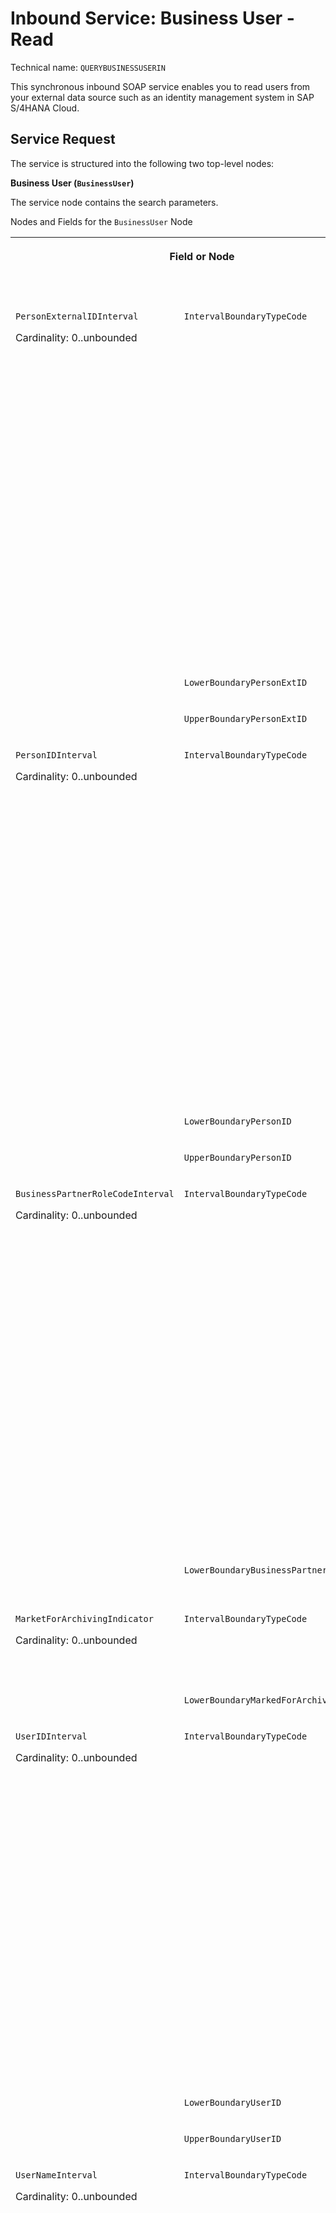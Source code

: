 <!-- loio535e7af5291e48c18deb717167aaa8ef -->

# Inbound Service: Business User - Read



Technical name: `QUERYBUSINESSUSERIN`

This synchronous inbound SOAP service enables you to read users from your external data source such as an identity management system in SAP S/4HANA Cloud.



<a name="loio535e7af5291e48c18deb717167aaa8ef__section_gcn_jn5_qcb"/>

## Service Request

The service is structured into the following two top-level nodes:

**Business User \(`BusinessUser`\)**

The service node contains the search parameters.

<a name="loio535e7af5291e48c18deb717167aaa8ef__table_gxy_245_qcb"/>Nodes and Fields for the `BusinessUser` Node


<table>
<tr>
<th valign="top" colspan="2">

Field or Node



</th>
<th valign="top">

Description



</th>
<th valign="top">

Maximum Field Length



</th>
<th valign="top">

Cardinality



</th>
</tr>
<tr>
<td valign="top" rowspan="3">

`PersonExternalIDInterval`

Cardinality: 0..unbounded



</td>
<td valign="top">

 `IntervalBoundaryTypeCode` 



</td>
<td valign="top">

You can use the following values:

-   1- Equal

    No upper boundary value must be set.

-   3 - Between

    Upper boundary value is mandatory.

-   6 - Lower than

    Upper boundary value is optional.

-   7 - Lower equal

    Upper boundary value is optional.

-   8 - Greater than

    Upper boundary value is optional.

-   9 - Greater equal

    Upper boundary value is optional.


This field is mandatory if `LowerBoundaryPersonExtID` is set.



</td>
<td valign="top">

1



</td>
<td valign="top">

1



</td>
</tr>
<tr>
<td valign="top">

 `LowerBoundaryPersonExtID` 



</td>
<td valign="top">

Employee name



</td>
<td valign="top">

60



</td>
<td valign="top">

0..1



</td>
</tr>
<tr>
<td valign="top">

 `UpperBoundaryPersonExtID` 



</td>
<td valign="top">



</td>
<td valign="top">

60



</td>
<td valign="top">

0..1



</td>
</tr>
<tr>
<td valign="top" rowspan="3">

`PersonIDInterval`

Cardinality: 0..unbounded



</td>
<td valign="top">

 `IntervalBoundaryTypeCode` 



</td>
<td valign="top">

You can use the following values:

-   1- Equal

    No upper boundary value must be set.

-   3 - Between

    Upper boundary value is mandatory.

-   6 - Lower than

    Upper boundary value is optional.

-   7 - Lower equal

    Upper boundary value is optional.

-   8 - Greater than

    Upper boundary value is optional.

-   9 - Greater equal

    Upper boundary value is optional.


This field is mandatory if `LowerBoundaryPersonID` is set.



</td>
<td valign="top">

1



</td>
<td valign="top">

1



</td>
</tr>
<tr>
<td valign="top">

 `LowerBoundaryPersonID` 



</td>
<td valign="top">



</td>
<td valign="top">

10



</td>
<td valign="top">

0..1



</td>
</tr>
<tr>
<td valign="top">

 `UpperBoundaryPersonID` 



</td>
<td valign="top">



</td>
<td valign="top">

10



</td>
<td valign="top">

0..1



</td>
</tr>
<tr>
<td valign="top" rowspan="2">

`BusinessPartnerRoleCodeInterval`

Cardinality: 0..unbounded



</td>
<td valign="top">

 `IntervalBoundaryTypeCode` 



</td>
<td valign="top">

You can use the following values:

-   1- Equal

    No upper boundary value must be set.

-   3 - Between

    Upper boundary value is mandatory.

-   6 - Lower than

    Upper boundary value is optional.

-   7 - Lower equal

    Upper boundary value is optional.

-   8 - Greater than

    Upper boundary value is optional.

-   9 - Greater equal

    Upper boundary value is optional.


This field is mandatory if `LowerBoundaryBusinessPartnerRoleCode` is set.



</td>
<td valign="top">

1



</td>
<td valign="top">

1



</td>
</tr>
<tr>
<td valign="top">

 `LowerBoundaryBusinessPartnerRoleCode` 



</td>
<td valign="top">

Only business partner role code BUP003 \(Employee\) is supported.



</td>
<td valign="top">

6



</td>
<td valign="top">

0..1



</td>
</tr>
<tr>
<td valign="top" rowspan="2">

`MarketForArchivingIndicator`

Cardinality: 0..unbounded



</td>
<td valign="top">

 `IntervalBoundaryTypeCode` 



</td>
<td valign="top">

You can use the following values:

-   True

-   False




</td>
<td valign="top">

 



</td>
<td valign="top">

1



</td>
</tr>
<tr>
<td valign="top">

 `LowerBoundaryMarkedForArchivingIndicator` 



</td>
<td valign="top">

 



</td>
<td valign="top">

1



</td>
<td valign="top">

0..1



</td>
</tr>
<tr>
<td valign="top" rowspan="3">

`UserIDInterval`

Cardinality: 0..unbounded



</td>
<td valign="top">

 `IntervalBoundaryTypeCode` 



</td>
<td valign="top">

You can use the following values:

-   1- Equal

    No upper boundary value must be set.

-   3 - Between

    Upper boundary value is mandatory.

-   6 - Lower than

    Upper boundary value is optional.

-   7 - Lower equal

    Upper boundary value is optional.

-   8 - Greater than

    Upper boundary value is optional.

-   9 - Greater equal

    Upper boundary value is optional.


This field is mandatory if `LowerBoundaryUserID` is set.



</td>
<td valign="top">

1



</td>
<td valign="top">

1



</td>
</tr>
<tr>
<td valign="top">

 `LowerBoundaryUserID` 



</td>
<td valign="top">



</td>
<td valign="top">

12



</td>
<td valign="top">

0..1



</td>
</tr>
<tr>
<td valign="top">

 `UpperBoundaryUserID` 



</td>
<td valign="top">



</td>
<td valign="top">

12



</td>
<td valign="top">

0..1



</td>
</tr>
<tr>
<td valign="top" rowspan="3">

`UserNameInterval`

Cardinality: 0..unbounded



</td>
<td valign="top">

 `IntervalBoundaryTypeCode` 



</td>
<td valign="top">

You can use the following values:

-   1- Equal

    No upper boundary value must be set.

-   3 - Between

    Upper boundary value is mandatory.

-   6 - Lower than

    Upper boundary value is optional.

-   7 - Lower equal

    Upper boundary value is optional.

-   8 - Greater than

    Upper boundary value is optional.

-   9 - Greater equal

    Upper boundary value is optional.


This field is mandatory if `LowerBoundaryUserName` is set.



</td>
<td valign="top">

1



</td>
<td valign="top">

1



</td>
</tr>
<tr>
<td valign="top">

 `LowerBoundaryUserName` 



</td>
<td valign="top">



</td>
<td valign="top">

40



</td>
<td valign="top">

0..1



</td>
</tr>
<tr>
<td valign="top">

 `UpperBoundaryUserName` 



</td>
<td valign="top">



</td>
<td valign="top">

40



</td>
<td valign="top">

0..1



</td>
</tr>
<tr>
<td valign="top" rowspan="3">

`FirstNameInterval`

Cardinality: 0..unbounded



</td>
<td valign="top">

 `IntervalBoundaryTypeCode` 



</td>
<td valign="top">

You can use the following values:

-   1- Equal

    No upper boundary value must be set.

-   3 - Between

    Upper boundary value is mandatory.

-   6 - Lower than

    Upper boundary value is optional.

-   7 - Lower equal

    Upper boundary value is optional.

-   8 - Greater than

    Upper boundary value is optional.

-   9 - Greater equal

    Upper boundary value is optional.


This field is mandatory if `LowerBoundaryFirstName` is set.



</td>
<td valign="top">

1



</td>
<td valign="top">

1



</td>
</tr>
<tr>
<td valign="top">

 `LowerBoundaryFirstName` 



</td>
<td valign="top">



</td>
<td valign="top">

35



</td>
<td valign="top">

0..1



</td>
</tr>
<tr>
<td valign="top">

 `UpperBoundaryFirstName` 



</td>
<td valign="top">



</td>
<td valign="top">

35



</td>
<td valign="top">

0..1



</td>
</tr>
<tr>
<td valign="top" rowspan="3">

`LastNameInterval`

Cardinality: 0..unbounded



</td>
<td valign="top">

 `IntervalBoundaryTypeCode` 



</td>
<td valign="top">

You can use the following values:

-   1- Equal

    No upper boundary value must be set.

-   3 - Between

    Upper boundary value is mandatory.

-   6 - Lower than

    Upper boundary value is optional.

-   7 - Lower equal

    Upper boundary value is optional.

-   8 - Greater than

    Upper boundary value is optional.

-   9 - Greater equal

    Upper boundary value is optional.


This field is mandatory if `LowerBoundaryLastName` is set.



</td>
<td valign="top">

1



</td>
<td valign="top">

1



</td>
</tr>
<tr>
<td valign="top">

 `LowerBoundaryLastName` 



</td>
<td valign="top">

 



</td>
<td valign="top">

40



</td>
<td valign="top">

0..1



</td>
</tr>
<tr>
<td valign="top">

 `UpperBoundaryLastName` 



</td>
<td valign="top">

 



</td>
<td valign="top">

40



</td>
<td valign="top">

0..1



</td>
</tr>
<tr>
<td valign="top" rowspan="3">

`EmailAddressInterval`

Cardinality: 0..unbounded



</td>
<td valign="top">

 `IntervalBoundaryTypeCode` 



</td>
<td valign="top">

 



</td>
<td valign="top">

1



</td>
<td valign="top">

1



</td>
</tr>
<tr>
<td valign="top">

 `LowerBoundaryEmailAddress` 



</td>
<td valign="top">



</td>
<td valign="top">

241



</td>
<td valign="top">

0..1



</td>
</tr>
<tr>
<td valign="top">

 `UpperBoundaryEmailAddress` 



</td>
<td valign="top">



</td>
<td valign="top">

241



</td>
<td valign="top">

0..1



</td>
</tr>
</table>

**Query Processing Conditions \(`QueryProcessingConditions`\)**

The service nodes contain the service's business data.

<a name="loio535e7af5291e48c18deb717167aaa8ef__table_rtt_5sh_hdb"/>Fields for the `QueryProcessingConditions` Node


<table>
<tr>
<th valign="top">

Field



</th>
<th valign="top">

Description



</th>
<th valign="top">

Maximum Field Length



</th>
<th valign="top">

Cardinality



</th>
</tr>
<tr>
<td valign="top">

 `QueryHitsTotalNumberIndicator` 



</td>
<td valign="top">

You can use the following values:

-   True

-   False \(default\)




</td>
<td valign="top">

 



</td>
<td valign="top">

1



</td>
</tr>
<tr>
<td valign="top">

 `QueryHitsMaximumNumberValue` 



</td>
<td valign="top">

Enter the maximum number of hits. If no value is entered, the default is automatically set to 1000.



</td>
<td valign="top">

999999999



</td>
<td valign="top">

0..1



</td>
</tr>
<tr>
<td valign="top">

 `QueryHitsUnlimitedIndicator` 



</td>
<td valign="top">

You can use the following values:

-   True

-   False \(default\)


Set **True** to get all data based on selection criteria.



</td>
<td valign="top">



</td>
<td valign="top">

1



</td>
</tr>
<tr>
<td valign="top">

 `QueryLastReturnedObjectID` 



</td>
<td valign="top">

You can use the following values:

-   True

-   False \(default\)


If `QueryHitsMaximumNumberValue` is set and more data is available, you can set this value to **True**.



</td>
<td valign="top">

 



</td>
<td valign="top">

0..1



</td>
</tr>
</table>



### Sample Payload

> ### Sample Code:  
> ```
> <soapenv:Envelope xmlns:soapenv="http://schemas.xmlsoap.org/soap/envelope/" xmlns:aba="http://sap.com/xi/ABA">
>    <soapenv:Header/>
>    <soapenv:Body>
>       <aba:BusinessUserSimpleByElementsQuery_sync>
>          <BusinessUser>
>             <PersonIDInterval>
>                <IntervalBoundaryTypeCode>1</IntervalBoundaryTypeCode>
>                <!--Optional:-->
>                <LowerBoundaryPersonID>9980035943</LowerBoundaryPersonID>
>                <!--Optional:-->
>            </PersonIDInterval>
>                 <BusinessPartnerRoleCodeInterval>
>                <IntervalBoundaryTypeCode>1</IntervalBoundaryTypeCode>
>                <!--Optional:-->
>                <LowerBoundaryBusinessPartnerRoleCode>bup003</LowerBoundaryBusinessPartnerRoleCode>
>             </BusinessPartnerRoleCodeInterval>
>          </BusinessUser>
>          <QueryProcessingConditions>
>             <!--Optional:-->
>             <QueryHitsMaximumNumberValue>1</QueryHitsMaximumNumberValue>
>             <QueryHitsUnlimitedIndicator>false</QueryHitsUnlimitedIndicator>
>          </QueryProcessingConditions>
>       </aba:BusinessUserSimpleByElementsQuery_sync>
>    </soapenv:Body>
> </soapenv:Envelope>
> ```



<a name="loio535e7af5291e48c18deb717167aaa8ef__section_jg1_p45_qcb"/>

## Service Response

**Business User \(`BusinessUser`\)**

> ### Note:  
> The fields below the node `User` will be filled.


<table>
<tr>
<th valign="top" colspan="3">

Node or Field



</th>
<th valign="top">

Description



</th>
<th valign="top">

Maximum Field Length



</th>
<th valign="top">

Cardinality



</th>
</tr>
<tr>
<td valign="top" colspan="3">

 `PersonExternalID` 



</td>
<td valign="top">

Person External ID



</td>
<td valign="top">

60



</td>
<td valign="top">

0..1



</td>
</tr>
<tr>
<td valign="top" colspan="3">

 `PersonID` 



</td>
<td valign="top">

Person ID



</td>
<td valign="top">

10



</td>
<td valign="top">

1



</td>
</tr>
<tr>
<td valign="top" colspan="3">

 `PersonUUID` 



</td>
<td valign="top">

Person UUID



</td>
<td valign="top">

36



</td>
<td valign="top">

1



</td>
</tr>
<tr>
<td valign="top" colspan="3">

 `BusinessPartnerRoleCode` 



</td>
<td valign="top">

Business Partner Role Code



</td>
<td valign="top">

6



</td>
<td valign="top">

1



</td>
</tr>
<tr>
<td valign="top" colspan="3">

 `MarkedForArchivingIndicator` 



</td>
<td valign="top">

-   True

-   False




</td>
<td valign="top">

 



</td>
<td valign="top">

1



</td>
</tr>
<tr>
<td valign="top" rowspan="2">

`ValidityPeriod`

Cardinality: 0..1



</td>
<td valign="top" colspan="2">

 `StartDate` 



</td>
<td valign="top">

Format:

YYYY-MM-DD



</td>
<td valign="top">



</td>
<td valign="top">

1



</td>
</tr>
<tr>
<td valign="top" colspan="2">

 `EndDate` 



</td>
<td valign="top">

Format:

YYYY-MM-DD



</td>
<td valign="top">



</td>
<td valign="top">

1



</td>
</tr>
<tr>
<td valign="top" rowspan="15">

`PersonalInformation`

Cardinality: 0..1



</td>
<td valign="top" colspan="2">

 `FormOfAddress` 



</td>
<td valign="top">

Form of address



</td>
<td valign="top">

4



</td>
<td valign="top">

0..1



</td>
</tr>
<tr>
<td valign="top" colspan="2">

 `FirstName` 



</td>
<td valign="top">

First name



</td>
<td valign="top">

40



</td>
<td valign="top">

0..1



</td>
</tr>
<tr>
<td valign="top" colspan="2">

 `LastName` 



</td>
<td valign="top">

Last name



</td>
<td valign="top">

40



</td>
<td valign="top">

0..1



</td>
</tr>
<tr>
<td valign="top" colspan="2">

 `PersonFullName` 



</td>
<td valign="top">

Person full name



</td>
<td valign="top">

80



</td>
<td valign="top">

0..1



</td>
</tr>
<tr>
<td valign="top" colspan="2">

 `AcademicTitle` 



</td>
<td valign="top">

Academic title



</td>
<td valign="top">

4



</td>
<td valign="top">

0..1



</td>
</tr>
<tr>
<td valign="top" colspan="2">

 `CorrespondenceLanguage` 



</td>
<td valign="top">

Correspondence language



</td>
<td valign="top">

9



</td>
<td valign="top">

0..1



</td>
</tr>
<tr>
<td valign="top" colspan="2">

 `MiddleName` 



</td>
<td valign="top">

Middle name



</td>
<td valign="top">

40



</td>
<td valign="top">

0..1



</td>
</tr>
<tr>
<td valign="top" colspan="2">

 `AdditionalLastName` 



</td>
<td valign="top">

Additional last name



</td>
<td valign="top">

40



</td>
<td valign="top">

0..1



</td>
</tr>
<tr>
<td valign="top" colspan="2">

 `BirthName` 



</td>
<td valign="top">

Birth name



</td>
<td valign="top">

40



</td>
<td valign="top">

0..1



</td>
</tr>
<tr>
<td valign="top" colspan="2">

 `NickName` 



</td>
<td valign="top">

Nick name



</td>
<td valign="top">

40



</td>
<td valign="top">

0..1



</td>
</tr>
<tr>
<td valign="top" colspan="2">

 `Initials` 



</td>
<td valign="top">

Initials



</td>
<td valign="top">

10



</td>
<td valign="top">

0..1



</td>
</tr>
<tr>
<td valign="top" colspan="2">

 `AcademicSecondTitle` 



</td>
<td valign="top">

Academic second title



</td>
<td valign="top">

4



</td>
<td valign="top">

0..1



</td>
</tr>
<tr>
<td valign="top" colspan="2">

 `LastNamePrefix` 



</td>
<td valign="top">

Last name prefix



</td>
<td valign="top">

4



</td>
<td valign="top">

0..1



</td>
</tr>
<tr>
<td valign="top" colspan="2">

 `LastNameSecondPrefix` 



</td>
<td valign="top">

Last name second prefix



</td>
<td valign="top">

4



</td>
<td valign="top">

0..1



</td>
</tr>
<tr>
<td valign="top" colspan="2">

 `NameSupplement` 



</td>
<td valign="top">

Name supplement



</td>
<td valign="top">

4



</td>
<td valign="top">

0..1



</td>
</tr>
<tr>
<td valign="top" rowspan="11">

`User`

Cardinality: 0..1



</td>
<td valign="top" colspan="2">

 `UserID` 



</td>
<td valign="top">

User ID



</td>
<td valign="top">

12



</td>
<td valign="top">

1



</td>
</tr>
<tr>
<td valign="top" colspan="2">

 `UserName` 



</td>
<td valign="top">

User name/Alias



</td>
<td valign="top">

40



</td>
<td valign="top">

1



</td>
</tr>
<tr>
<td valign="top" colspan="2">

 `LogonLanguageCode` 



</td>
<td valign="top">

Logon language



</td>
<td valign="top">

9



</td>
<td valign="top">

0..1



</td>
</tr>
<tr>
<td valign="top" colspan="2">

 `DateFormatCode` 



</td>
<td valign="top">

You can use the following values:

-   1 - DD.MM.YYYY \(Gregorian Date\)

-   2 - MM/DD/YYYY \(Gregorian Date\)

-   3 - MM-DD-YYYY \(Gregorian Date\)

-   4 - YYYY.MM.DD \(Gregorian Date\)

-   5 - YYYY/MM/DD \(Gregorian Date\)

-   6 - YYYY-MM-DD \(Gregorian Date, ISO 8601\)

-   7 - GYY.MM.DD \(Japanese Date\)

-   8 - GYY/MM/DD \(Japanese Date\)

-   9 - GYY-MM-DD \(Japanese Date\)

-   A - YYYY/MM/DD \(Islamic Date 1\)

-   B - YYYY/MM/DD \(Islamic Date 2\)

-   C - YYYY/MM/DD \(Iranian Date\)




</td>
<td valign="top">

2



</td>
<td valign="top">

0..1



</td>
</tr>
<tr>
<td valign="top" colspan="2">

 `DecimalFormatCode` 



</td>
<td valign="top">

You can use the following values:

-   1.234.567,89

-   X - 1,234,567.89

-   Y - 1 234 567,89




</td>
<td valign="top">

2



</td>
<td valign="top">

0..1



</td>
</tr>
<tr>
<td valign="top" colspan="2">

 `TimeZoneCode` 



</td>
<td valign="top">

Time zone



</td>
<td valign="top">

10



</td>
<td valign="top">

0..1



</td>
</tr>
<tr>
<td valign="top" colspan="2">

 `TimeFormatCode` 



</td>
<td valign="top">

You can use the following values:

-   0 - 24 Hour Format \(Example: 12:05:10\)

-   1 - 12 Hour Format \(Example: 12:05:10 PM\)

-   2 - 12 Hour Format \(Example: 12:05:10 pm\)

-   3 - Hours from 0 to 11 \(Example: 00:05:10 PM\)

-   4 - Hours from 0 to 11 \(Example: 00:05:10 pm\)




</td>
<td valign="top">

2



</td>
<td valign="top">

0..1



</td>
</tr>
<tr>
<td valign="top" colspan="2">

 `LockedIndicator` 



</td>
<td valign="top">

Locked indicator



</td>
<td valign="top">

5



</td>
<td valign="top">

0..1



</td>
</tr>
<tr>
<td valign="top" rowspan="2">

`ValidityPeriod`

Cardinality: 1



</td>
<td valign="top">

 `StartDate` 



</td>
<td valign="top">

Format:

YYYY-MM-DD

If no start date is maintained for the `User`, the `StartDate` for the `BusinessUser` is entered.



</td>
<td valign="top">

 



</td>
<td valign="top">

1



</td>
</tr>
<tr>
<td valign="top">

 `EndDate` 



</td>
<td valign="top">

Format:

YYYY-MM-DD

If no `EndDate` is maintained, it is set to 9999-12-31.



</td>
<td valign="top">

 



</td>
<td valign="top">

1



</td>
</tr>
<tr>
<td valign="top">

`Role`

Cardinality: 0..unbounded



</td>
<td valign="top">

 `RoleName` 



</td>
<td valign="top">

Role name



</td>
<td valign="top">

40



</td>
<td valign="top">

1



</td>
</tr>
<tr>
<td valign="top" rowspan="2">

`UserAssignment`

Cardinality: 0..1



</td>
<td valign="top" colspan="2">

 `UserID` 



</td>
<td valign="top">

User ID



</td>
<td valign="top">

12



</td>
<td valign="top">

1



</td>
</tr>
<tr>
<td valign="top" colspan="2">

 `UserName` 



</td>
<td valign="top">



</td>
<td valign="top">

40



</td>
<td valign="top">

0..1



</td>
</tr>
<tr>
<td valign="top" rowspan="10">

`WorkplaceInformation`

Cardinality: 0..1



</td>
<td valign="top" colspan="2">

 `EmailAddress` 



</td>
<td valign="top">

Email address



</td>
<td valign="top">

241



</td>
<td valign="top">

0..1



</td>
</tr>
<tr>
<td valign="top" rowspan="5">

`PhoneInformation`

Cardinality: 0..2

One set of phone information per phone type supported.



</td>
<td valign="top">

 `PhoneType` 



</td>
<td valign="top">

Phone type



</td>
<td valign="top">

1



</td>
<td valign="top">

1



</td>
</tr>
<tr>
<td valign="top">

 `CountryDialingCode` 



</td>
<td valign="top">

Country dialing code



</td>
<td valign="top">

10



</td>
<td valign="top">

0..1



</td>
</tr>
<tr>
<td valign="top">

 `PhoneNumberAreaID` 



</td>
<td valign="top">

Phone number area code



</td>
<td valign="top">

10



</td>
<td valign="top">

0..1



</td>
</tr>
<tr>
<td valign="top">

 `PhoneNumberSubscriberID` 



</td>
<td valign="top">

Phone number subscriber ID



</td>
<td valign="top">

30



</td>
<td valign="top">

0..1



</td>
</tr>
<tr>
<td valign="top">

 `PhoneNumberExtension` 



</td>
<td valign="top">

Phone number extension



</td>
<td valign="top">

10



</td>
<td valign="top">

0..1



</td>
</tr>
<tr>
<td valign="top" colspan="2">

 `FunctionalTitleName` 



</td>
<td valign="top">

Functional title name



</td>
<td valign="top">

40



</td>
<td valign="top">

0..1



</td>
</tr>
<tr>
<td valign="top" colspan="2">

 `Department` 



</td>
<td valign="top">

Department name



</td>
<td valign="top">

40



</td>
<td valign="top">

0..1



</td>
</tr>
<tr>
<td valign="top" colspan="2">

 `RoomNumber` 



</td>
<td valign="top">

Room number



</td>
<td valign="top">

10



</td>
<td valign="top">

0..1



</td>
</tr>
<tr>
<td valign="top" colspan="2">

 `Building` 



</td>
<td valign="top">

Building name



</td>
<td valign="top">

10



</td>
<td valign="top">

0..1



</td>
</tr>
</table>

**Response Processing Conditions \(`ResponseProcessingConditions`\)**


<table>
<tr>
<th valign="top">

Field



</th>
<th valign="top">

Description



</th>
<th valign="top">

Maximum Field Length



</th>
<th valign="top">

Cardinality



</th>
</tr>
<tr>
<td valign="top">

 `HitsTotalNumberValue` 



</td>
<td valign="top">

Contains the number of users based on given criteria.



</td>
<td valign="top">

999999999



</td>
<td valign="top">

1



</td>
</tr>
<tr>
<td valign="top">

 `ReturnedQueryHitsNumberValue` 



</td>
<td valign="top">

Contains the number of found data sets for business users.



</td>
<td valign="top">

999999999



</td>
<td valign="top">

1



</td>
</tr>
<tr>
<td valign="top">

 `MoreHitsAvailableIndiactor` 



</td>
<td valign="top">

The indicator is set if the query was limited to a number of hits, but more business user data sets are available based on the query.



</td>
<td valign="top">



</td>
<td valign="top">

1



</td>
</tr>
<tr>
<td valign="top">

 `LastReturnedObjectID` 



</td>
<td valign="top">

Displays the last row of the found results list, limited by the found hits or by the value given for `QueryHitsMaximumNumberValue`.



</td>
<td valign="top">

999999999



</td>
<td valign="top">

0..1



</td>
</tr>
</table>

**Log \(`Log`\)**

If errors occur, the log contains the information shown in the table below:


<table>
<tr>
<th valign="top" colspan="2">

Field or Node



</th>
<th valign="top">

Description



</th>
<th valign="top">

Maximum Field Length



</th>
<th valign="top">

Cardinality



</th>
</tr>
<tr>
<td valign="top" colspan="2">

`BusinessDocumentProcessingResultCode`



</td>
<td valign="top">



</td>
<td valign="top">

2



</td>
<td valign="top">

0..1



</td>
</tr>
<tr>
<td valign="top" colspan="2">

 `MaximumLogItemSeverityCode` 



</td>
<td valign="top">

If several messages are stored for a business user, the maximum of all dropped severity codes worst level will be shown.



</td>
<td valign="top">

1



</td>
<td valign="top">

0..1



</td>
</tr>
<tr>
<td valign="top" rowspan="5">

`Item`

Cardinality: 0..unbounded



</td>
<td valign="top">

TypeID



</td>
<td valign="top">

Message number



</td>
<td valign="top">

40



</td>
<td valign="top">

0..1



</td>
</tr>
<tr>
<td valign="top">

CateoryCode



</td>
<td valign="top">

Not in use



</td>
<td valign="top">

15



</td>
<td valign="top">

0..1



</td>
</tr>
<tr>
<td valign="top">

SeverityCode



</td>
<td valign="top">

Severity code definition:

-   1 - Information

-   2 - Warning

-   3 - Error




</td>
<td valign="top">

1



</td>
<td valign="top">

0..1



</td>
</tr>
<tr>
<td valign="top">

Note



</td>
<td valign="top">

Contains the message texts.



</td>
<td valign="top">

200



</td>
<td valign="top">

1



</td>
</tr>
<tr>
<td valign="top">

WebURI



</td>
<td valign="top">

Not in use



</td>
<td valign="top">



</td>
<td valign="top">

0..1



</td>
</tr>
</table>



<a name="loio535e7af5291e48c18deb717167aaa8ef__section_x5f_w45_qcb"/>

## Constraints

This service does not support:

-   Service Performer \(BBP005\) business users

-   Freelancer \(BBP010\) business users




<a name="loio535e7af5291e48c18deb717167aaa8ef__section_czf_fqf_zkb"/>

## Additional Information

> ### Note:  
> For more details about Communication Management, see [Communication Management](../50-administration-and-ops/communication-management-2e84a10.md).

